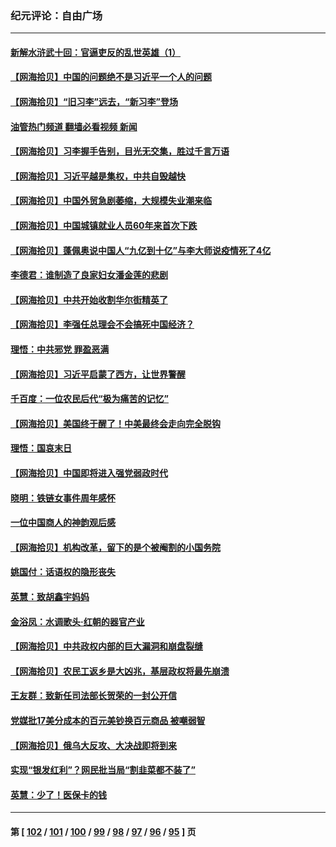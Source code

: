 ### 纪元评论：自由广场
---
#### [新解水浒武十回：官逼吏反的乱世英雄（1）](../../pages/nsc993/n13951483.md?03170330) 
#### [【网海拾贝】中国的问题绝不是习近平一个人的问题](../../pages/nsc993/n13951475.md?03170330) 
#### [【网海拾贝】“旧习李”远去，“新习李”登场](../../pages/nsc993/n13950813.md?03170330) 
#### [油管热门频道 翻墙必看视频 新闻](ok?03170330)
#### [【网海拾贝】习李握手告别，目光无交集，胜过千言万语](../../pages/nsc993/n13949873.md?03170330) 
#### [【网海拾贝】习近平越是集权，中共自毁越快](../../pages/nsc993/n13949348.md?03170330) 
#### [【网海拾贝】中国外贸急剧萎缩，大规模失业潮来临](../../pages/nsc993/n13947937.md?03170330) 
#### [【网海拾贝】中国城镇就业人员60年来首次下跌](../../pages/nsc993/n13947338.md?03170330) 
#### [【网海拾贝】蓬佩奥说中国人“九亿到十亿”与李大师说疫情死了4亿](../../pages/nsc993/n13946389.md?03170330) 
#### [李德君：谁制造了良家妇女潘金莲的悲剧](../../pages/nsc993/n13945431.md?03170330) 
#### [【网海拾贝】中共开始收割华尔街精英了](../../pages/nsc993/n13945410.md?03170330) 
#### [【网海拾贝】李强任总理会不会搞死中国经济？](../../pages/nsc993/n13944761.md?03170330) 
#### [理悟：中共邪党 罪盈恶满](../../pages/nsc993/n13944541.md?03170330) 
#### [【网海拾贝】习近平启蒙了西方，让世界警醒](../../pages/nsc993/n13944390.md?03170330) 
#### [千百度：一位农民后代“极为痛苦的记忆”](../../pages/nsc993/n13943156.md?03170330) 
#### [【网海拾贝】美国终于醒了！中美最终会走向完全脱钩](../../pages/nsc993/n13942246.md?03170330) 
#### [理悟：国哀末日](../../pages/nsc993/n13942484.md?03170330) 
#### [【网海拾贝】中国即将进入强党弱政时代](../../pages/nsc993/n13940669.md?03170330) 
#### [晓明：铁链女事件周年感怀](../../pages/nsc993/n13940319.md?03170330) 
#### [一位中国商人的神韵观后感](../../pages/nsc993/n13939585.md?03170330) 
#### [【网海拾贝】机构改革，留下的是个被阉割的小国务院](../../pages/nsc993/n13939947.md?03170330) 
#### [姚国付：话语权的隐形丧失](../../pages/nsc993/n13939077.md?03170330) 
#### [英慧：致胡鑫宇妈妈](../../pages/nsc993/n13939332.md?03170330) 
#### [金浴凤：水调歌头·红朝的器官产业](../../pages/nsc993/n13939150.md?03170330) 
#### [【网海拾贝】中共政权内部的巨大漏洞和崩盘裂缝](../../pages/nsc993/n13939066.md?03170330) 
#### [【网海拾贝】农民工返乡是大凶兆，基层政权将最先崩溃](../../pages/nsc993/n13938719.md?03170330) 
#### [王友群：致新任司法部长贺荣的一封公开信](../../pages/nsc993/n13938195.md?03170330) 
#### [党媒批17美分成本的百元美钞换百元商品 被嘲弱智](../../pages/nsc993/n13937780.md?03170330) 
#### [【网海拾贝】俄乌大反攻、大决战即将到来](../../pages/nsc993/n13937169.md?03170330) 
#### [实现“银发红利”？网民批当局“割韭菜都不装了”](../../pages/nsc993/n13935937.md?03170330) 
#### [英慧：少了！医保卡的钱](../../pages/nsc993/n13935476.md?03170330) 

---
#### 第 [ [102](./102.md?03170330) / [101](./101.md?03170330) / [100](./100.md?03170330) / [99](./99.md?03170330) / [98](./98.md?03170330) / [97](./97.md?03170330) / [96](./96.md?03170330) / [95](./95.md?03170330) ] 页
